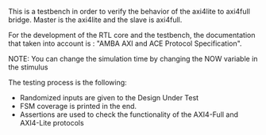 This is a testbench in order to verify the behavior of the axi4lite to axi4full
bridge. Master is the axi4lite and the slave is axi4full.

For the development of the RTL core and the testbench, the documentation that
taken into account is : "AMBA AXI and ACE Protocol Specification".

NOTE: You can change the simulation time by changing the NOW variable in the stimulus

The testing process is the following:
  - Randomized inputs are given to the Design Under Test
  - FSM coverage is printed in the end.
  - Assertions are used to check the functionality of the AXI4-Full and AXI4-Lite protocols

